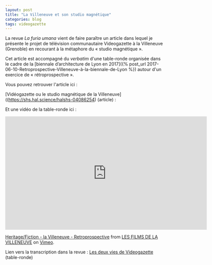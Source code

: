 ```yaml
---
layout: post
title: "La Villeneuve et son studio magnétique"
categories: blog
tags: videogazette
---
```

La revue <i>La furia umana</i> vient de faire paraître un article dans lequel je présente le projet de télévision communautaire Videogazette à la Villeneuve (Grenoble) en recourant à la métaphore du « studio magnétique ».

Cet article est accompagné du <i>verbatim</i> d'une table-ronde organisée dans le cadre de la [biennale d’architecture de Lyon en 2017]({% post_url 2017-06-10-Retroprospective-Villeneuve-à-la-biennale-de-Lyon %}) autour d'un exercice de « rétroprospective ».

Vous pouvez retrouver l'article ici :

[Vidéogazette ou le studio magnétique de la Villeneuve]((https://shs.hal.science/halshs-04086254) (article) :

<object data="https://shs.hal.science/halshs-04086254v1/file/Furia_Umana_Videogazette_1.pdf" height = "1200" width = "900" type='application/pdf'></object>

Et une vidéo de la table-ronde ici :

<iframe src="https://player.vimeo.com/video/292319997" width="640" height="360" frameborder="0" webkitallowfullscreen mozallowfullscreen allowfullscreen></iframe>
<p><a href="https://vimeo.com/292319997">Heritage/Fiction - la Villeneuve - Retroprospective</a> from <a href="https://vimeo.com/lesfilmsdelavilleneuve">LES FILMS DE LA VILLENEUVE</a> on <a href="https://vimeo.com">Vimeo</a>.</p>

Lien vers la transcription dans la revue : [Les deux vies de Videogazette](http://www.lafuriaumana.it/index.php/67-lfu-34/786-logan-le-deux-vies-de-videogazette) (table-ronde)
